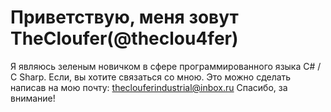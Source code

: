 # Приветствую, меня зовут TheCloufer(@theclou4fer)
Я являюсь зеленым новичком в сфере программированного языка C# / C Sharp.
Если, вы хотите связаться со мною. Это можно сделать написав на мою почту: theclouferindustrial@inbox.ru
Спасибо, за внимание!
